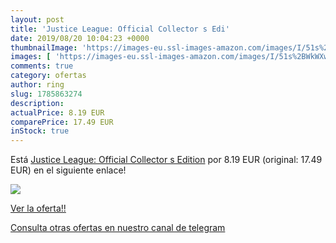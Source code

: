 ```yaml
---
layout: post
title: 'Justice League: Official Collector s Edi'
date: 2019/08/20 10:04:23 +0000
thumbnailImage: 'https://images-eu.ssl-images-amazon.com/images/I/51s%2BWkWXwKL._SL200_.jpg'
images: [ 'https://images-eu.ssl-images-amazon.com/images/I/51s%2BWkWXwKL._SL200_.jpg' ]
comments: true
category: ofertas
author: ring
slug: 1785863274
description:
actualPrice: 8.19 EUR
comparePrice: 17.49 EUR
inStock: true
---
```


Está [Justice League: Official Collector s Edition](https://www.amazon.com/dp/1785863274/?tag=redken08-20) por 8.19 EUR (original: 17.49 EUR) en el siguiente enlace!

[![](https://images-eu.ssl-images-amazon.com/images/I/51s%2BWkWXwKL._SL200_.jpg)](https://www.amazon.com/dp/1785863274/?tag=redken08-20)

[Ver la oferta!!](https://www.amazon.com/dp/1785863274/?tag=redken08-20)

[Consulta otras ofertas en nuestro canal de telegram](https://t.me/s/ofertas25)
